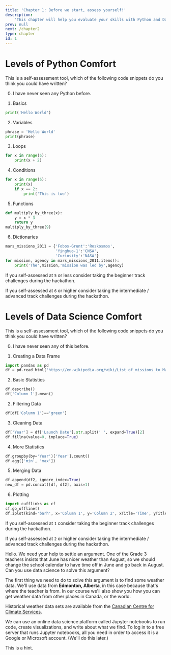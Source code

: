 ```yaml
---
title: 'Chapter 1: Before we start, assess yourself!'
description:
    'This chapter will help you evaluate your skills with Python and Data Science before you take part in a Callysto hackathon.'
prev: null
next: /chapter2
type: chapter
id: 1
---
```


<exercise id="1" title="How's Your Python">

# Levels of Python Comfort

This is a self-assessment tool, which of the following code snippets do you think you could have written?

0. I have never seen any Python before.

1. Basics
```python
print('Hello World')
```

2. Variables
```python
phrase = 'Hello World'
print(phrase)
```

3. Loops
```python
for x in range(5):
    print(x + 2)
```

4. Conditions
```python
for x in range(5):
    print(x)
    if x == 2:
        print('This is two')
```

5. Functions
```python
def multiply_by_three(x):
    y = x * 3
    return y
multiply_by_three(9)
```

6. Dictionaries
```python
mars_missions_2011 = {'Fobos-Grunt':'Roskosmos', 
                      'Yinghuo-1':'CNSA', 
                      'Curiosity':'NASA'}
for mission, agency in mars_missions_2011.items():
    print('The',mission,'mission was led by',agency)
```

If you self-assessed at `5` or less consider taking the beginner track challenges during the hackathon.

If you self-assessed at  `6` or higher consider taking the intermediate / advanced track challenges during the hackathon.

</exercise>

<exercise id="2" title="How's Your Data Science">

# Levels of Data Science Comfort

This is a self-assessment tool, which of the following code snippets do you think you could have written?

0. I have never seen any of this before.

1. Creating a Data Frame
```python
import pandas as pd
df = pd.read_html('https://en.wikipedia.org/wiki/List_of_missions_to_Mars')[0]
```

2. Basic Statistics
```python
df.describe()
df['Column 1'].mean()
```

2. Filtering Data
```python
df[df['Column 1']=='green']
```

3. Cleaning Data
```python
df['Year'] = df['Launch Date'].str.split(' ', expand=True)[2]
df.fillna(value=0, inplace=True)
```

4. More Statistics
```python
df.groupby(by='Year')['Year'].count()
df.agg(['min', 'max'])
```

5. Merging Data
```python
df.append(df2, ignore_index=True)
new_df = pd.concat([df, df2], axis=1)
```

6. Plotting
```python
import cufflinks as cf
cf.go_offline()
df.iplot(kind='barh', x='Column 1', y='Column 2', xTitle='Time', yTitle='Frequency', title='Frequency over Time')
```

If you self-assessed at `1` consider taking the beginner track challenges during the hackathon.

If you self-assessed at  `2` or higher consider taking the intermediate / advanced track challenges during the hackathon.


</exercise>

<exercise id="4" title="Where It Begins">

Hello. We need your help to settle an argument. One of the Grade 3 teachers insists that June has nicer weather than August, so we should change the school calendar to have time off in June and go back in August.
Can you use data science to solve this argument?

</exercise>

<exercise id="5" title="The Data">

The first thing we need to do to solve this argument is to find some weather data. We'll use data from **Edmonton, Alberta**, in this case because that's where the teacher is from. In our course we'll also show you how you can get weather data from other places in Canada, or the world.

Historical weather data sets are available from the [Canadian Centre for Climate Services](https://www.canada.ca/en/environment-climate-change/services/climate-change/canadian-centre-climate-services.html).

We can use an online data science platform called Jupyter notebooks to run code, create visualizations, and write about what we find. To log in to a free server that runs Jupyter notebooks, all you need in order to access it is a Google or Microsoft account. (We'll do this later.)

</exercise>

<exercise id="6" title="Let's Wrangle">

<codeblock id="01_01">

This is a hint.

</codeblock>



</exercise>


